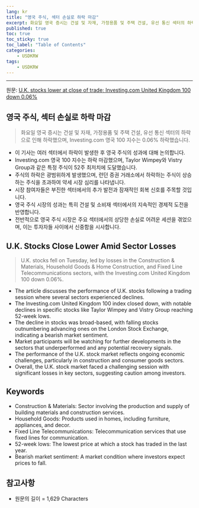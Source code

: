 ```yaml
---
lang: kr
title: "영국 주식, 섹터 손실로 하락 마감"
excerpt: 화요일 영국 증시는 건설 및 자재, 가정용품 및 주택 건설, 유선 통신 섹터의 하락으로 인해 하락했으며, Investing.com 영국 100 지수는 0.06% 하락했습니다.
published: true
toc: true
toc_sticky: true
toc_label: "Table of Contents"
categories:
    - USDKRW
tags:
    - USDKRW
---
```


---

  원문: [U.K. stocks lower at close of trade; Investing.com United Kingdom 100 down 0.06%](https://www.investing.com/news/stock-market-news/uk-stocks-lower-at-close-of-trade-investingcom-united-kingdom-100-down-006-3801049)

## 영국 주식, 섹터 손실로 하락 마감

> 화요일 영국 증시는 건설 및 자재, 가정용품 및 주택 건설, 유선 통신 섹터의 하락으로 인해 하락했으며, Investing.com 영국 100 지수는 0.06% 하락했습니다.


- 이 기사는 여러 섹터에서 하락이 발생한 후 영국 주식의 성과에 대해 논의합니다.
- Investing.com 영국 100 지수는 하락 마감했으며, Taylor Wimpey와 Vistry Group과 같은 특정 주식이 52주 최저치에 도달했습니다.
- 주식의 하락은 광범위하게 발생했으며, 런던 증권 거래소에서 하락하는 주식이 상승하는 주식을 초과하여 약세 시장 심리를 나타냅니다.
- 시장 참여자들은 부진한 섹터에서의 추가 발전과 잠재적인 회복 신호를 주목할 것입니다.
- 영국 주식 시장의 성과는 특히 건설 및 소비재 섹터에서의 지속적인 경제적 도전을 반영합니다.
- 전반적으로 영국 주식 시장은 주요 섹터에서의 상당한 손실로 어려운 세션을 겪었으며, 이는 투자자들 사이에서 신중함을 시사합니다.

## U.K. Stocks Close Lower Amid Sector Losses

> U.K. stocks fell on Tuesday, led by losses in the Construction & Materials, Household Goods & Home Construction, and Fixed Line Telecommunications sectors, with the Investing.com United Kingdom 100 down 0.06%.


- The article discusses the performance of U.K. stocks following a trading session where several sectors experienced declines.
- The Investing.com United Kingdom 100 index closed down, with notable declines in specific stocks like Taylor Wimpey and Vistry Group reaching 52-week lows.
- The decline in stocks was broad-based, with falling stocks outnumbering advancing ones on the London Stock Exchange, indicating a bearish market sentiment.
- Market participants will be watching for further developments in the sectors that underperformed and any potential recovery signals.
- The performance of the U.K. stock market reflects ongoing economic challenges, particularly in construction and consumer goods sectors.
- Overall, the U.K. stock market faced a challenging session with significant losses in key sectors, suggesting caution among investors.

## Keywords

- Construction & Materials: Sector involving the production and supply of building materials and construction services.
- Household Goods: Products used in homes, including furniture, appliances, and decor.
- Fixed Line Telecommunications: Telecommunication services that use fixed lines for communication.
- 52-week lows: The lowest price at which a stock has traded in the last year.
- Bearish market sentiment: A market condition where investors expect prices to fall.

## 참고사항

- 원문의 길이 = 1,629 Characters


